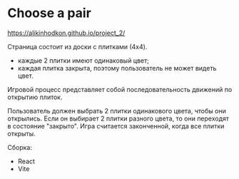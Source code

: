 # Choose a pair
https://alikinhodkon.github.io/project_2/

Страница состоит из доски с плитками (4x4).
- каждые 2 плитки имеют одинаковый цвет;
- каждая плитка закрыта, поэтому пользователь не может видеть цвет.

Игровой процесс представляет собой последовательность движений по открытию плиток.

Пользователь должен выбрать 2 плитки одинакового цвета, чтобы они открылись. Если он выбирает 2 плитки разного цвета, то они переходят в состояние "закрыто". Игра считается законченной, когда все плитки открыты.

Сборка:
- React
- Vite
